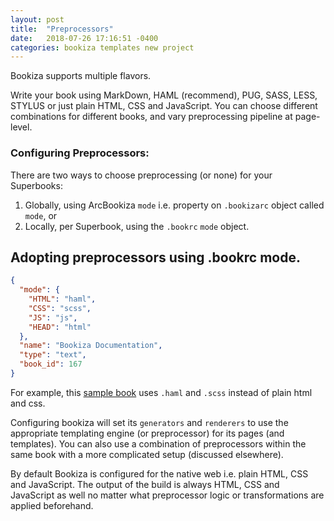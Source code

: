 ```yaml
---
layout: post
title:  "Preprocessors"
date:   2018-07-26 17:16:51 -0400
categories: bookiza templates new project
---
```


Bookiza supports multiple flavors. 

Write your book using MarkDown, HAML (recommend), PUG, SASS, LESS, STYLUS or just plain HTML, CSS and JavaScript. You can choose different combinations for different books, and vary preprocessing pipeline at page-level. 

### Configuring Preprocessors:

There are two ways to choose preprocessing (or none) for your Superbooks:

1. Globally, using ArcBookiza `mode` i.e. property on `.bookizarc` object called `mode`, or
2. Locally, per Superbook, using the `.bookrc` `mode` object.


## Adopting preprocessors using .bookrc mode.

```json
{
  "mode": {
    "HTML": "haml",
    "CSS": "scss",
    "JS": "js",
    "HEAD": "html"
  },
  "name": "Bookiza Documentation",
  "type": "text",
  "book_id": 167
}
```


For example, this [sample book](https://github.com/marvindanig/bookiza-framework) uses `.haml` and `.scss` instead of plain html and css.

Configuring bookiza will set its `generators` and `renderers` to use the appropriate templating engine (or preprocessor) for its pages (and templates). You can also use a combination of preprocessors within the same book with a more complicated setup (discussed elsewhere). 

By default Bookiza is configured for the native web i.e. plain HTML, CSS and JavaScript. The output of the build is always HTML, CSS and JavaScript as well no matter what preprocessor logic or transformations are applied beforehand. 
